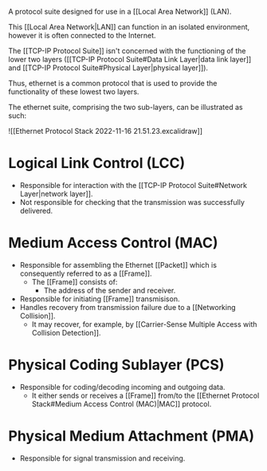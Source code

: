 A protocol suite designed for use in a [[Local Area Network]] (LAN).

This [[Local Area Network|LAN]] can function in an isolated environment, however it is often connected to the Internet.

The [[TCP-IP Protocol Suite]] isn't concerned with the functioning of the lower two layers ([[TCP-IP Protocol Suite#Data Link Layer|data link layer]] and [[TCP-IP Protocol Suite#Physical Layer|physical layer]]).

Thus, ethernet is a common protocol that is used to provide the functionality of these lowest two layers.

The ethernet suite, comprising the two sub-layers, can be illustrated as such:

![[Ethernet Protocol Stack 2022-11-16 21.51.23.excalidraw]]

# Logical Link Control (LCC)
- Responsible for interaction with the [[TCP-IP Protocol Suite#Network Layer|network layer]].
- Not responsible for checking that the transmission was successfully delivered.

# Medium Access Control (MAC)
- Responsible for assembling the Ethernet [[Packet]] which is consequently referred to as a [[Frame]].
	- The [[Frame]] consists of:
		- The address of the sender and receiver.
- Responsible for initiating [[Frame]] transmisison.
- Handles recovery from transmission failure due to a [[Networking Collision]].
	- It may recover, for example, by [[Carrier-Sense Multiple Access with Collision Detection]].

# Physical Coding Sublayer (PCS)
- Responsible for coding/decoding incoming and outgoing data.
	- It either sends or receives a [[Frame]] from/to the [[Ethernet Protocol Stack#Medium Access Control (MAC)|MAC]] protocol.

# Physical Medium Attachment (PMA)
- Responsible for signal transmission and receiving.